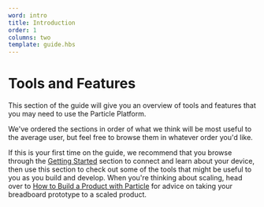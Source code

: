 ```yaml
---
word: intro
title: Introduction
order: 1
columns: two
template: guide.hbs
---
```


# Tools and Features

This section of the guide will give you an overview of tools and features that you may need to use the Particle Platform.

We've ordered the sections in order of what we think will be most useful to the average user, but feel free to browse them in whatever order you'd like.

If this is your first time on the guide, we recommend that you browse through the [Getting Started](/guide/getting-started/intro) section to connect and learn about your device, then use this section to check out some of the tools that might be useful to you as you build and develop. When you're thinking about scaling, head over to [How to Build a Product with Particle](/guide/how-to-build-a-product/intro) for advice on taking your breadboard prototype to a scaled product.
